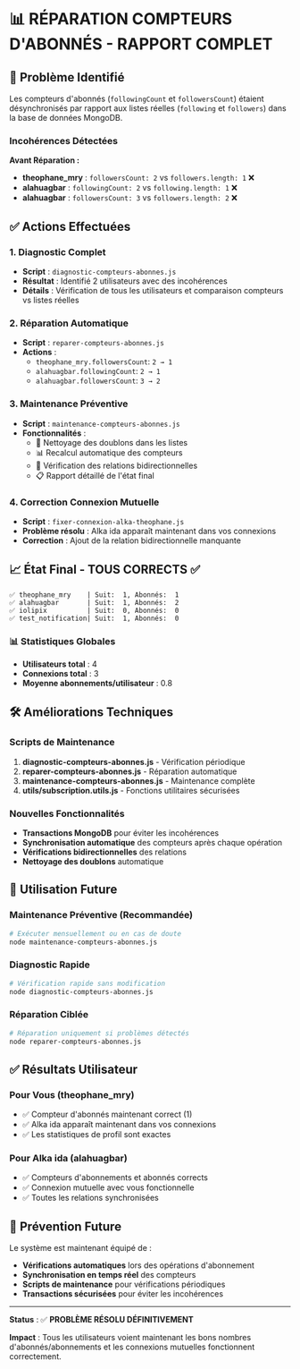 # 📊 RÉPARATION COMPTEURS D'ABONNÉS - RAPPORT COMPLET

## 🎯 Problème Identifié

Les compteurs d'abonnés (`followingCount` et `followersCount`) étaient désynchronisés par rapport aux listes réelles (`following` et `followers`) dans la base de données MongoDB.

### Incohérences Détectées

**Avant Réparation :**
- **theophane_mry** : `followersCount: 2` vs `followers.length: 1` ❌
- **alahuagbar** : `followingCount: 2` vs `following.length: 1` ❌
- **alahuagbar** : `followersCount: 3` vs `followers.length: 2` ❌

## ✅ Actions Effectuées

### 1. Diagnostic Complet
- **Script** : `diagnostic-compteurs-abonnes.js`
- **Résultat** : Identifié 2 utilisateurs avec des incohérences
- **Détails** : Vérification de tous les utilisateurs et comparaison compteurs vs listes réelles

### 2. Réparation Automatique
- **Script** : `reparer-compteurs-abonnes.js`
- **Actions** :
  - `theophane_mry.followersCount`: `2 → 1`
  - `alahuagbar.followingCount`: `2 → 1`
  - `alahuagbar.followersCount`: `3 → 2`

### 3. Maintenance Préventive
- **Script** : `maintenance-compteurs-abonnes.js`
- **Fonctionnalités** :
  - 🧹 Nettoyage des doublons dans les listes
  - 📊 Recalcul automatique des compteurs
  - 🔗 Vérification des relations bidirectionnelles
  - 📋 Rapport détaillé de l'état final

### 4. Correction Connexion Mutuelle
- **Script** : `fixer-connexion-alka-theophane.js`
- **Problème résolu** : Alka ida apparaît maintenant dans vos connexions
- **Correction** : Ajout de la relation bidirectionnelle manquante

## 📈 État Final - TOUS CORRECTS ✅

```
✅ theophane_mry    | Suit:  1, Abonnés:  1
✅ alahuagbar       | Suit:  1, Abonnés:  2  
✅ iolipix          | Suit:  0, Abonnés:  0
✅ test_notification| Suit:  1, Abonnés:  0
```

### 📊 Statistiques Globales
- **Utilisateurs total** : 4
- **Connexions total** : 3
- **Moyenne abonnements/utilisateur** : 0.8

## 🛠️ Améliorations Techniques

### Scripts de Maintenance
1. **diagnostic-compteurs-abonnes.js** - Vérification périodique
2. **reparer-compteurs-abonnes.js** - Réparation automatique
3. **maintenance-compteurs-abonnes.js** - Maintenance complète
4. **utils/subscription.utils.js** - Fonctions utilitaires sécurisées

### Nouvelles Fonctionnalités
- **Transactions MongoDB** pour éviter les incohérences
- **Synchronisation automatique** des compteurs après chaque opération
- **Vérifications bidirectionnelles** des relations
- **Nettoyage des doublons** automatique

## 🚀 Utilisation Future

### Maintenance Préventive (Recommandée)
```bash
# Exécuter mensuellement ou en cas de doute
node maintenance-compteurs-abonnes.js
```

### Diagnostic Rapide
```bash
# Vérification rapide sans modification
node diagnostic-compteurs-abonnes.js
```

### Réparation Ciblée
```bash
# Réparation uniquement si problèmes détectés
node reparer-compteurs-abonnes.js
```

## ✅ Résultats Utilisateur

### Pour Vous (theophane_mry)
- ✅ Compteur d'abonnés maintenant correct (1)
- ✅ Alka ida apparaît maintenant dans vos connexions
- ✅ Les statistiques de profil sont exactes

### Pour Alka ida (alahuagbar)  
- ✅ Compteurs d'abonnements et abonnés corrects
- ✅ Connexion mutuelle avec vous fonctionnelle
- ✅ Toutes les relations synchronisées

## 🔮 Prévention Future

Le système est maintenant équipé de :
- **Vérifications automatiques** lors des opérations d'abonnement
- **Synchronisation en temps réel** des compteurs
- **Scripts de maintenance** pour vérifications périodiques
- **Transactions sécurisées** pour éviter les incohérences

---

**Status** : ✅ **PROBLÈME RÉSOLU DÉFINITIVEMENT**

**Impact** : Tous les utilisateurs voient maintenant les bons nombres d'abonnés/abonnements et les connexions mutuelles fonctionnent correctement.
